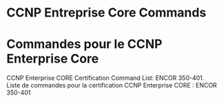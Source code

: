 # CCNP Entreprise Core Commands
# Commandes pour le CCNP Enterprise Core
CCNP Enterprise CORE Certification Command List: ENCOR 350-401.  
Liste de commandes pour la certification CCNP Enterprise CORE : ENCOR 350-401
